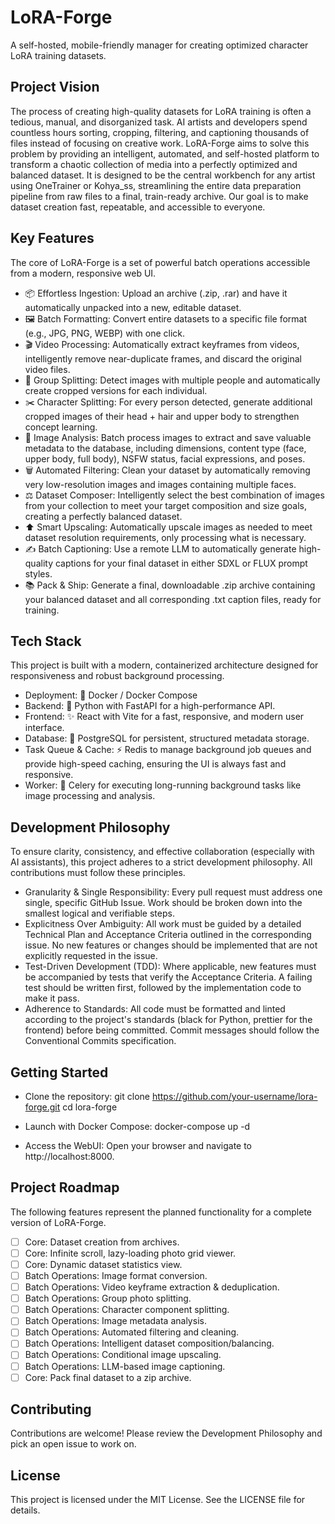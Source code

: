# LoRA-Forge
A self-hosted, mobile-friendly manager for creating optimized character LoRA training datasets.
## Project Vision
The process of creating high-quality datasets for LoRA training is often a tedious, manual, and disorganized task. AI artists and developers spend countless hours sorting, cropping, filtering, and captioning thousands of files instead of focusing on creative work.
LoRA-Forge aims to solve this problem by providing an intelligent, automated, and self-hosted platform to transform a chaotic collection of media into a perfectly optimized and balanced dataset. It is designed to be the central workbench for any artist using OneTrainer or Kohya_ss, streamlining the entire data preparation pipeline from raw files to a final, train-ready archive. Our goal is to make dataset creation fast, repeatable, and accessible to everyone.
## Key Features
The core of LoRA-Forge is a set of powerful batch operations accessible from a modern, responsive web UI.
 * 📦 Effortless Ingestion: Upload an archive (.zip, .rar) and have it automatically unpacked into a new, editable dataset.
 * 🖼️ Batch Formatting: Convert entire datasets to a specific file format (e.g., JPG, PNG, WEBP) with one click.
 * 🎬 Video Processing: Automatically extract keyframes from videos, intelligently remove near-duplicate frames, and discard the original video files.
 * 👥 Group Splitting: Detect images with multiple people and automatically create cropped versions for each individual.
 * ✂️ Character Splitting: For every person detected, generate additional cropped images of their head + hair and upper body to strengthen concept learning.
 * 🧠 Image Analysis: Batch process images to extract and save valuable metadata to the database, including dimensions, content type (face, upper body, full body), NSFW status, facial expressions, and poses.
 * 🗑️ Automated Filtering: Clean your dataset by automatically removing very low-resolution images and images containing multiple faces.
 * ⚖️ Dataset Composer: Intelligently select the best combination of images from your collection to meet your target composition and size goals, creating a perfectly balanced dataset.
 * ⬆️ Smart Upscaling: Automatically upscale images as needed to meet dataset resolution requirements, only processing what is necessary.
 * ✍️ Batch Captioning: Use a remote LLM to automatically generate high-quality captions for your final dataset in either SDXL or FLUX prompt styles.
 * 📚 Pack & Ship: Generate a final, downloadable .zip archive containing your balanced dataset and all corresponding .txt caption files, ready for training.
## Tech Stack
This project is built with a modern, containerized architecture designed for responsiveness and robust background processing.
 * Deployment: 🐳 Docker / Docker Compose
 * Backend: 🐍 Python with FastAPI for a high-performance API.
 * Frontend: ✨ React with Vite for a fast, responsive, and modern user interface.
 * Database: 🐘 PostgreSQL for persistent, structured metadata storage.
 * Task Queue & Cache: ⚡ Redis to manage background job queues and provide high-speed caching, ensuring the UI is always fast and responsive.
 * Worker: 👷 Celery for executing long-running background tasks like image processing and analysis.
## Development Philosophy
To ensure clarity, consistency, and effective collaboration (especially with AI assistants), this project adheres to a strict development philosophy. All contributions must follow these principles.
 * Granularity & Single Responsibility: Every pull request must address one single, specific GitHub Issue. Work should be broken down into the smallest logical and verifiable steps.
 * Explicitness Over Ambiguity: All work must be guided by a detailed Technical Plan and Acceptance Criteria outlined in the corresponding issue. No new features or changes should be implemented that are not explicitly requested in the issue.
 * Test-Driven Development (TDD): Where applicable, new features must be accompanied by tests that verify the Acceptance Criteria. A failing test should be written first, followed by the implementation code to make it pass.
 * Adherence to Standards: All code must be formatted and linted according to the project's standards (black for Python, prettier for the frontend) before being committed. Commit messages should follow the Conventional Commits specification.
## Getting Started
 * Clone the repository:
   git clone https://github.com/your-username/lora-forge.git
cd lora-forge

 * Launch with Docker Compose:
   docker-compose up -d

 * Access the WebUI:
   Open your browser and navigate to http://localhost:8000.
## Project Roadmap
The following features represent the planned functionality for a complete version of LoRA-Forge.
 * [ ] Core: Dataset creation from archives.
 * [ ] Core: Infinite scroll, lazy-loading photo grid viewer.
 * [ ] Core: Dynamic dataset statistics view.
 * [ ] Batch Operations: Image format conversion.
 * [ ] Batch Operations: Video keyframe extraction & deduplication.
 * [ ] Batch Operations: Group photo splitting.
 * [ ] Batch Operations: Character component splitting.
 * [ ] Batch Operations: Image metadata analysis.
 * [ ] Batch Operations: Automated filtering and cleaning.
 * [ ] Batch Operations: Intelligent dataset composition/balancing.
 * [ ] Batch Operations: Conditional image upscaling.
 * [ ] Batch Operations: LLM-based image captioning.
 * [ ] Core: Pack final dataset to a zip archive.
## Contributing
Contributions are welcome! Please review the Development Philosophy and pick an open issue to work on.
## License
This project is licensed under the MIT License. See the LICENSE file for details.
